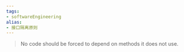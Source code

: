 ```yaml
---
tags: 
- softwareEngineering 
alias:
- 接口隔离原则
---
```

> No code should be forced to depend on methods it does not use.